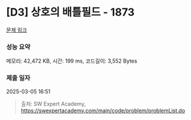 # [D3] 상호의 배틀필드 - 1873 

[문제 링크](https://swexpertacademy.com/main/code/problem/problemDetail.do?contestProbId=AV5LyE7KD2ADFAXc) 

### 성능 요약

메모리: 42,472 KB, 시간: 199 ms, 코드길이: 3,552 Bytes

### 제출 일자

2025-03-05 16:51



> 출처: SW Expert Academy, https://swexpertacademy.com/main/code/problem/problemList.do
